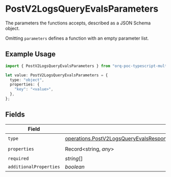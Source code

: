 # PostV2LogsQueryEvalsParameters

The parameters the functions accepts, described as a JSON Schema object. 

 Omitting `parameters` defines a function with an empty parameter list.

## Example Usage

```typescript
import { PostV2LogsQueryEvalsParameters } from "orq-poc-typescript-multi-env-version/models/operations";

let value: PostV2LogsQueryEvalsParameters = {
  type: "object",
  properties: {
    "key": "<value>",
  },
};
```

## Fields

| Field                                                                                                                                                                                                                        | Type                                                                                                                                                                                                                         | Required                                                                                                                                                                                                                     | Description                                                                                                                                                                                                                  |
| ---------------------------------------------------------------------------------------------------------------------------------------------------------------------------------------------------------------------------- | ---------------------------------------------------------------------------------------------------------------------------------------------------------------------------------------------------------------------------- | ---------------------------------------------------------------------------------------------------------------------------------------------------------------------------------------------------------------------------- | ---------------------------------------------------------------------------------------------------------------------------------------------------------------------------------------------------------------------------- |
| `type`                                                                                                                                                                                                                       | [operations.PostV2LogsQueryEvalsResponse200ApplicationJSONResponseBodyItems27WorkflowRunDataToolsType](../../models/operations/postv2logsqueryevalsresponse200applicationjsonresponsebodyitems27workflowrundatatoolstype.md) | :heavy_check_mark:                                                                                                                                                                                                           | N/A                                                                                                                                                                                                                          |
| `properties`                                                                                                                                                                                                                 | Record<string, *any*>                                                                                                                                                                                                        | :heavy_check_mark:                                                                                                                                                                                                           | N/A                                                                                                                                                                                                                          |
| `required`                                                                                                                                                                                                                   | *string*[]                                                                                                                                                                                                                   | :heavy_minus_sign:                                                                                                                                                                                                           | N/A                                                                                                                                                                                                                          |
| `additionalProperties`                                                                                                                                                                                                       | *boolean*                                                                                                                                                                                                                    | :heavy_minus_sign:                                                                                                                                                                                                           | N/A                                                                                                                                                                                                                          |